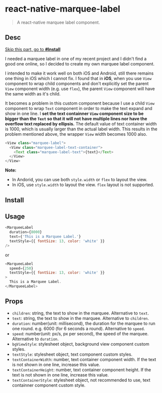 # react-native-marquee-label
> A react-native marquee label component.

## Desc

[Skip this part, go to **#Install**](#install)

I needed a marquee label in one of my recent project and I didn't find a good one online, so I decided to create my own marquee label component.

I intended to make it work well on both iOS and Android, still there remains one thing in iOS which I cannot fix. I found that in **iOS**, when you use `View` component to wrap child components and don't explicitly set the parent `View` component width (e.g. use `flex`), the parent `View` component will have the same width as it's child. 

It becomes a problem in this custom component because I use a child `View` component to wrap `Text` component in order to make the text expand and show in one line. I **set the text containner `View` component size to be bigger than the `Text` so that it will not have multiple lines nor have the overflow text replaced by ellipsis.** The default value of text container width is 1000, which is usually larger than the actual label width. This results in the problem mentioned above, the wrapper `View` width becomes 1000 also.

```js
<View class="marquee-label">
  <View class="marquee-label-text-container">
    <Text class="marquee-label-text">{text}</Text>
  </View>
</View>
```

**Note:**

- In Andorid, you can use both `style.width` or `flex` to layout the view.
- In iOS, use `style.width` to layout the view. `flex` layout is not supported.


## Install

## Usage
```js
<MarqueeLabel
  duration={8000}
  text={'This is a Marquee Label.'}
  textStyle={{ fontSize: 13, color: 'white' }}
/>
```

or

```js
<MarqueeLabel
  speed={250}
  textStyle={{ fontSize: 13, color: 'white' }}
>
  This is a Marquee Label.
</MarqueeLabel>
```

## Props

- `children`: string, the text to show in the marquee. Alternative to `text`.
- `text`: string, the text to show in the marquee. Alternative to `children`.
- `duration`: number(unit: millisecond), the duration for the marquee to run one round. e.g. 6000 (for 6 seconds a round). Alternative to `speed`.
- `speed`: number(unit: px/s, px per second), the speed of the marquee. Alternative to `duration`.
- `bgViewStyle`: stylesheet object, background view component custom styles.
- `textStyle`: stylesheet object, text component custom styles.
- `textContainerWidth`: number, text container component width. If the text is not shown in one line, increase this value.
- `textContainerHeight`: number, text container component height. If the text is not shown in one line, increase this value.
- `textContainerStyle`: stylesheet object, not recommended to use, text containner component custom style.
